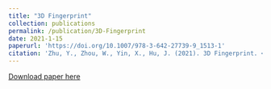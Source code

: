 ```yaml
---
title: "3D Fingerprint"
collection: publications
permalink: /publication/3D-Fingerprint
date: 2021-1-15
paperurl: 'https://doi.org/10.1007/978-3-642-27739-9_1513-1'
citation: 'Zhu, Y., Zhou, W., Yin, X., Hu, J. (2021). 3D Fingerprint. <i>Encyclopedia of Cryptography, Security and Privacy</i>. Springer, Berlin, Heidelberg. 10.1007/978-3-642-27739-9_1513-1.'
---
```


[Download paper here](https://HubYZ.github.io/files/3D_Fingerprint.pdf)
